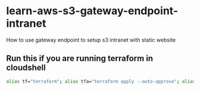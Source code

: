 # learn-aws-s3-gateway-endpoint-intranet
How to use gateway endpoint to setup s3 intranet with static website
## Run this if you are running terraform in cloudshell
```bash
alias tf="terraform"; alias tfa="terraform apply --auto-approve"; alias tfd="terraform destroy --auto-approve"; alias tfm="terraform init; terraform fmt; terraform validate; terraform plan"; sudo yum install -y yum-utils shadow-utils; sudo yum-config-manager --add-repo https://rpm.releases.hashicorp.com/AmazonLinux/hashicorp.repo; sudo yum -y install terraform; terraform init
```
